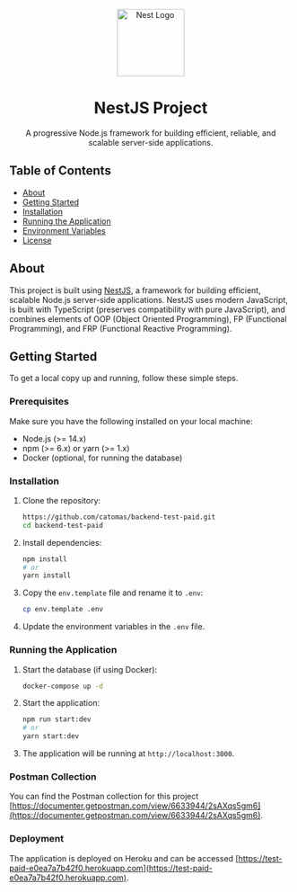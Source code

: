 <p align="center">
  <a href="http://nestjs.com/" target="blank"><img src="https://nestjs.com/img/logo-small.svg" width="120" alt="Nest Logo" /></a>
</p>

<h1 align="center">NestJS Project</h1>

<p align="center">
  A progressive Node.js framework for building efficient, reliable, and scalable server-side applications.
</p>

## Table of Contents

- [About](#about)
- [Getting Started](#getting-started)
- [Installation](#installation)
- [Running the Application](#running-the-application)
- [Environment Variables](#environment-variables)
- [License](#license)

## About

This project is built using [NestJS](https://nestjs.com/), a framework for building efficient, scalable Node.js server-side applications. NestJS uses modern JavaScript, is built with TypeScript (preserves compatibility with pure JavaScript), and combines elements of OOP (Object Oriented Programming), FP (Functional Programming), and FRP (Functional Reactive Programming).

## Getting Started

To get a local copy up and running, follow these simple steps.

### Prerequisites

Make sure you have the following installed on your local machine:

- Node.js (>= 14.x)
- npm (>= 6.x) or yarn (>= 1.x)
- Docker (optional, for running the database)

### Installation

1. Clone the repository:

   ```sh
   https://github.com/catomas/backend-test-paid.git
   cd backend-test-paid
   ```

2. Install dependencies:

   ```sh
   npm install
   # or
   yarn install
   ```

3. Copy the `env.template` file and rename it to `.env`:

   ```sh
   cp env.template .env
   ```

4. Update the environment variables in the `.env` file.

### Running the Application

1. Start the database (if using Docker):

   ```sh
   docker-compose up -d
   ```

2. Start the application:

   ```sh
   npm run start:dev
   # or
   yarn start:dev
   ```

3. The application will be running at `http://localhost:3000`.

### Postman Collection

You can find the Postman collection for this project [https://documenter.getpostman.com/view/6633944/2sAXqs5gm6](https://documenter.getpostman.com/view/6633944/2sAXqs5gm6).

### Deployment

The application is deployed on Heroku and can be accessed [https://test-paid-e0ea7a7b42f0.herokuapp.com](https://test-paid-e0ea7a7b42f0.herokuapp.com).
